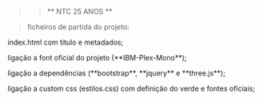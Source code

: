 >> ** NTC 25 ANOS **

> ficheiros de partida do projeto:
    
<p>index.html com titulo e metadados;</p>
<p>ligação a font oficial do projeto (**IBM-Plex-Mono**);</p>
<p>ligação a dependências (**bootstrap**, **jquery** e **three.js**);</p>
<p>ligação a custom css (estilos.css) com definição do verde e fontes oficiais;</p>